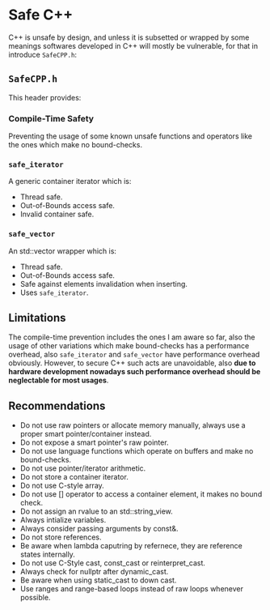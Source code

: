 # Safe C++
C++ is unsafe by design, and unless it is subsetted or wrapped by some meanings softwares developed in C++ will mostly be vulnerable, for that in introduce `SafeCPP.h`:

## `SafeCPP.h`
This header provides:

### Compile-Time Safety 
Preventing the usage of some known unsafe functions and operators like the ones which make no bound-checks.

### `safe_iterator`
A generic container iterator which is:
- Thread safe.
- Out-of-Bounds access safe.
- Invalid container safe.

### `safe_vector`
An std::vector wrapper which is:
- Thread safe.
- Out-of-Bounds access safe.
- Safe against elements invalidation when inserting.
- Uses `safe_iterator`.

## Limitations
The compile-time prevention includes the ones I am aware so far, also the usage of other variations which make bound-checks has a performance overhead, also `safe_iterator` and `safe_vector` have performance overhead obviously. However, to secure C++ such acts are unavoidable, also **due to hardware development nowadays such performance overhead should be neglectable for most usages**.

## Recommendations
- Do not use raw pointers or allocate memory manually, always use a proper smart pointer/container instead.
- Do not expose a smart pointer's raw pointer.
- Do not use language functions which operate on buffers and make no bound-checks.
- Do not use pointer/iterator arithmetic.
- Do not store a container iterator.
- Do not use C-style array.
- Do not use [] operator to access a container element, it makes no bound check.
- Do not assign an rvalue to an std::string_view.
- Always intialize variables.
- Always consider passing arguments by const&.
- Do not store references.
- Be aware when lambda caputring by refernece, they are reference states internally.
- Do not use C-Style cast, const_cast or reinterpret_cast.
- Always check for nullptr after dynamic_cast.
- Be aware when using static_cast to down cast.
- Use ranges and range-based loops instead of raw loops whenever possible. 
